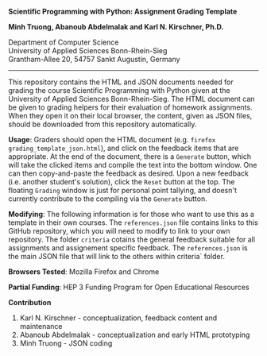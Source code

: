 **Scientific Programming with Python: Assignment Grading Template**

**Minh Truong, Abanoub Abdelmalak and Karl N. Kirschner, Ph.D.**

Department of Computer Science<br>
University of Applied Sciences Bonn-Rhein-Sieg<br>
Grantham-Allee 20, 54757 Sankt Augustin, Germany

---

This repository contains the HTML and JSON documents needed for grading the course Scientific Programming with Python given at the University of Applied Sciences Bonn-Rhein-Sieg. The HTML document can be given to grading helpers for their evaluation of homework assignments. When they open it on their local browser, the content, given as JSON files, should be downloaded from this repository automatically.

**Usage**: Graders should open the HTML document (e.g. `firefox grading_template_json.html`), and click on the feedback items that are appropriate. At the end of the document, there is a `Generate` button, which will take the clicked items and compile the text into the bottom window. One can then copy-and-paste the feedback as desired. Upon a new feedback (i.e. another student's solution), click the `Reset` button at the top. The floating `Grading` window is just for personal point tallying, and doesn't currently contribute to the compiling via the `Generate` button.

**Modifying**: The following information is for those who want to use this as a template in their own courses. The `references.json` file contains links to this GitHub repository, which you will need to modify to link to your own repository. The folder `criteria` cotains the general feedback suitable for all assignments and assignement specific feedback. The `references.json` is the main JSON file that will link to the others within criteria` folder.

**Browsers Tested**: Mozilla Firefox and Chrome

**Partial Funding**: HEP 3 Funding Program for Open Educational Resources

**Contribution**
1. Karl N. Kirschner - conceptualization, feedback content and maintenance
2. Abanoub Abdelmalak - conceptualization and early HTML prototyping
3. Minh Truong - JSON coding
